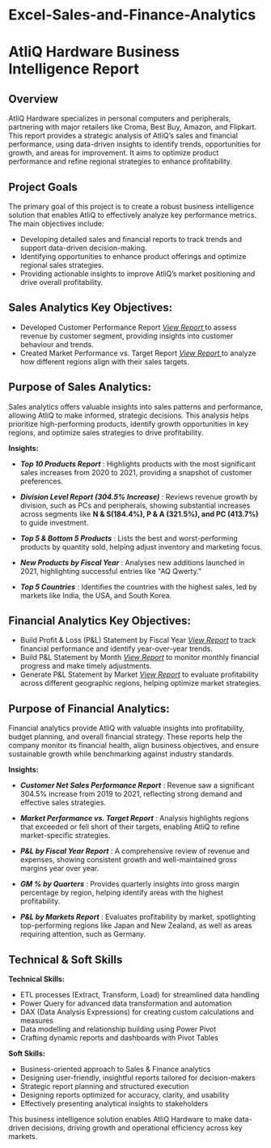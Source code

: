 # Excel-Sales-and-Finance-Analytics

# **AtliQ Hardware Business Intelligence Report**


**Overview**
---------------------------------------------------------------------------------------------------------------------------------------------------------------------
AtliQ Hardware specializes in personal computers and peripherals, partnering with major retailers like Croma, Best Buy, Amazon, and Flipkart. This report provides a strategic analysis of AtliQ’s sales and financial performance, using data-driven insights to identify trends, opportunities for growth, and areas for improvement. It aims to optimize product performance and refine regional strategies to enhance profitability.

**Project Goals**
---------------------------------------------------------------------------------------------------------------------------------------------------------------------
The primary goal of this project is to create a robust business intelligence solution that enables AtliQ to effectively analyze key performance metrics. The main objectives include:

- Developing detailed sales and financial reports to track trends and support data-driven decision-making.
- Identifying opportunities to enhance product offerings and optimize regional sales strategies.
- Providing actionable insights to improve AtliQ’s market positioning and drive overall profitability.

**Sales Analytics**
**Key Objectives:**
---------------------------------------------------------------------------------------------------------------------------------------------------------------------
- Developed Customer Performance Report  [_View Report_ ](https://github.com/Gagan-Singh-1510/Excel-Sales-and-Finance-Analytics/blob/main/Customer%20Performance%20Report.pdf) to assess revenue by customer segment, providing insights into customer behaviour and trends.
- Created Market Performance vs. Target Report [ _View Report_ ](https://github.com/Gagan-Singh-1510/Excel-Sales-and-Finance-Analytics/blob/main/Market%20Performance%20Vs%20Target%20Report.pdf)to analyze how different regions align with their sales targets.

**Purpose of Sales Analytics:**
--------------------------------------------------------------------------------------------------------------------------------------------
Sales analytics offers valuable insights into sales patterns and performance, allowing AtliQ to make informed, strategic decisions. This analysis helps prioritize high-performing products, identify growth opportunities in key regions, and optimize sales strategies to drive profitability.

**Insights:**
- **_Top 10 Products Report_** : Highlights products with the most significant sales increases from 2020 to 2021, providing a snapshot of customer preferences.

- **_Division Level Report (304.5% Increase)_** : Reviews revenue growth by division, such as PCs and peripherals, showing substantial increases across segments like
  **N & S(184.4%), P & A (321.5%), and PC (413.7%)** to guide investment.

- **_Top 5 & Bottom 5 Products_** : Lists the best and worst-performing products by quantity sold, helping adjust inventory and marketing focus.

- **_New Products by Fiscal Year_** : Analyses new additions launched in 2021, highlighting successful entries like "AQ Qwerty."

- **_Top 5 Countries_** : Identifies the countries with the highest sales, led by markets like India, the USA, and South Korea.

**Financial Analytics**
**Key Objectives:**
--------------------------------------------------------------------------------------------------------------------------------------------
- Build Profit & Loss (P&L) Statement by Fiscal Year [_View Report_](https://github.com/Gagan-Singh-1510/Excel-Sales-and-Finance-Analytics/blob/main/P%20%26%20L%20Statement%20By%20Fiscal%20Years.pdf) to track financial performance and identify year-over-year trends.
- Build P&L Statement by Month  [_View Report_](https://github.com/Gagan-Singh-1510/Excel-Sales-and-Finance-Analytics/blob/main/P%20%26%20L%20Statement%20By%20Months.pdf) to monitor monthly financial progress and make timely adjustments.
- Generate P&L Statement by Market [_View Report_](https://github.com/Gagan-Singh-1510/Excel-Sales-and-Finance-Analytics/blob/main/P%20%26%20L%20Statement%20By%20Markets.pdf) to evaluate profitability across different geographic regions, helping optimize market strategies.

**Purpose of Financial Analytics:**
--------------------------------------------------------------------------------------------------------------------------------------------
Financial analytics provide AtliQ with valuable insights into profitability, budget planning, and overall financial strategy. These reports help the company monitor its financial health, align business objectives, and ensure sustainable growth while benchmarking against industry standards.

**Insights:**

- **_Customer Net Sales Performance Report_** : Revenue saw a significant 304.5% increase from 2019 to 2021, reflecting strong demand and effective sales strategies.

- **_Market Performance vs. Target Report_** : Analysis highlights regions that exceeded or fell short of their targets, enabling AtliQ to refine market-specific strategies.

- **_P&L by Fiscal Year Report_** : A comprehensive review of revenue and expenses, showing consistent growth and well-maintained gross margins year over year.

- **_GM % by Quarters_** : Provides quarterly insights into gross margin percentage by region, helping identify areas with the highest profitability.

- **_P&L by Markets Report_** : Evaluates profitability by market, spotlighting top-performing regions like Japan and New Zealand, as well as areas requiring attention, such as Germany.

**Technical & Soft Skills**
---------------------------------------------------------------------------------------------------------------------------------------------------------------------

**Technical Skills:**
- ETL processes (Extract, Transform, Load) for streamlined data handling
- Power Query for advanced data transformation and automation
- DAX (Data Analysis Expressions) for creating custom calculations and measures
- Data modelling and relationship building using Power Pivot
- Crafting dynamic reports and dashboards with Pivot Tables

**Soft Skills:**
- Business-oriented approach to Sales & Finance analytics
- Designing user-friendly, insightful reports tailored for decision-makers
- Strategic report planning and structured execution
- Designing reports optimized for accuracy, clarity, and usability
- Effectively presenting analytical insights to stakeholders

This business intelligence solution enables AtliQ Hardware to make data-driven decisions, driving growth and operational efficiency across key markets.
